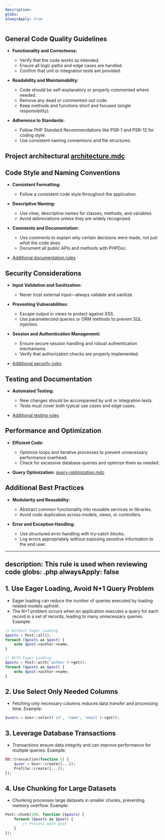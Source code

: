 ```yaml
---
description: 
globs: 
alwaysApply: true
---
```

## General Code Quality Guidelines

- **Functionality and Correctness:**
  - Verify that the code works as intended.
  - Ensure all logic paths and edge cases are handled.
  - Confirm that unit or integration tests are provided.

- **Readability and Maintainability:**
  - Code should be self-explanatory or properly commented where needed.
  - Remove any dead or commented-out code.
  - Keep methods and functions short and focused (single responsibility).

- **Adherence to Standards:**
  - Follow PHP Standard Recommendations like PSR-1 and PSR-12 for coding style.
  - Use consistent naming conventions and file structures.

## Project architectural [architecture.mdc](mdc:.cursor/rules/architecture.mdc)


## Code Style and Naming Conventions

- **Consistent Formatting:**
  - Follow a consistent code style throughout the application.

- **Descriptive Naming:**
  - Use clear, descriptive names for classes, methods, and variables.
  - Avoid abbreviations unless they are widely recognized.

- **Comments and Documentation:**
  - Use comments to explain *why* certain decisions were made, not just *what* the code does.
  - Document all public APIs and methods with PHPDoc.

- [Additional documentation rules](mdc:.cursor/rules/documentation.mdc)

## Security Considerations

- **Input Validation and Sanitization:**
  - Never trust external input—always validate and sanitize.

- **Preventing Vulnerabilities:**
  - Escape output in views to protect against XSS.
  - Use parameterized queries or ORM methods to prevent SQL injection.

- **Session and Authentication Management:**
  - Ensure secure session handling and robust authentication mechanisms.
  - Verify that authorization checks are properly implemented.

- [Additional security rules](mdc:.cursor/rules/security.mdc)


## Testing and Documentation

- **Automated Testing:**
  - New changes should be accompanied by unit or integration tests.
  - Tests must cover both typical use cases and edge cases.

- [Additional testing rules](mdc:.cursor/rules/testing.mdc)

## Performance and Optimization

- **Efficient Code:**
  - Optimize loops and iterative processes to prevent unnecessary performance overhead.
  - Check for excessive database queries and optimize them as needed.

- **Query Optimization:** [query-optimization.mdc](mdc:.cursor/rules/query-optimization.mdc)



## Additional Best Practices

- **Modularity and Reusability:**
  - Abstract common functionality into reusable services or libraries.
  - Avoid code duplication across models, views, or controllers.

- **Error and Exception Handling:**
  - Use structured error handling with try-catch blocks.
  - Log errors appropriately without exposing sensitive information to the end user.

---
description: This rule is used when reviewing code
globs: .php
alwaysApply: false
---
## 1. Use Eager Loading, Avoid N+1 Query Problem
- Eager loading can reduce the number of queries executed by loading related models upfront.
- The N+1 problem occurs when an application executes a query for each record in a set of records, leading to many unnecessary queries.
Example:
```php
// Without Eager Loading
$posts = Post::all();
foreach ($posts as $post) {
    echo $post->author->name;
}

// With Eager Loading
$posts = Post::with('author')->get();
foreach ($posts as $post) {
    echo $post->author->name;
}
```

## 2. Use Select Only Needed Columns
- Fetching only necessary columns reduces data transfer and processing time.
Example:
```php
$users = User::select('id', 'name', 'email')->get();
```

## 3. Leverage Database Transactions
- Transactions ensure data integrity and can improve performance for multiple queries.
Example:
```php
DB::transaction(function () {
    $user = User::create([...]);
    Profile::create([...]);
});
```

## 4. Use Chunking for Large Datasets
- Chunking processes large datasets in smaller chunks, preventing memory overflow.
Example:
```php
Post::chunk(100, function ($posts) {
    foreach ($posts as $post) {
        // Process each post
    }
});
```




